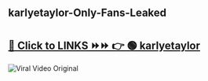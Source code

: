 
 ## karlyetaylor-Only-Fans-Leaked

# <h2><a href="https://clipsfans.com/karlyetaylor&ref=git">🔗 Click to LINKS ⏩⏩ 👉 🟢 karlyetaylor </a></h2>

<a href="https://clipsfans.com/karlyetaylor&ref=git" rel="nofollow" data-target="animated-image.originalLink"><img src="https://i.ibb.co.com/xMMVF88/686577567.gif" alt="Viral Video Original" style="max-width: 100%; display: inline-block;" data-target="animated-image.originalImage"></a>
